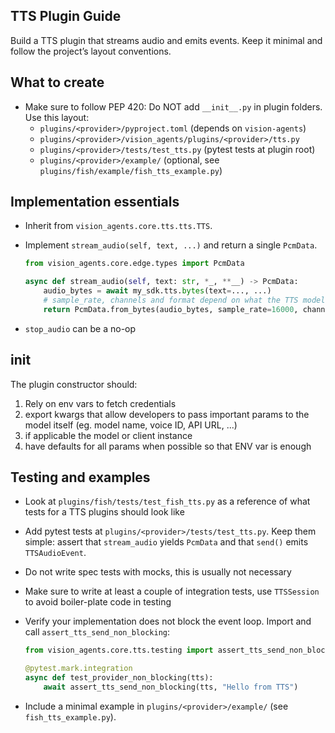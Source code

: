## TTS Plugin Guide

Build a TTS plugin that streams audio and emits events. Keep it minimal and follow the project’s layout conventions.

## What to create

- Make sure to follow PEP 420: Do NOT add `__init__.py` in plugin folders. Use this layout:
  - `plugins/<provider>/pyproject.toml` (depends on `vision-agents`)
  - `plugins/<provider>/vision_agents/plugins/<provider>/tts.py`
  - `plugins/<provider>/tests/test_tts.py` (pytest tests at plugin root)
  - `plugins/<provider>/example/` (optional, see `plugins/fish/example/fish_tts_example.py`)

## Implementation essentials

- Inherit from `vision_agents.core.tts.tts.TTS`.
- Implement `stream_audio(self, text, ...)` and return a single `PcmData`.

  ```python
  from vision_agents.core.edge.types import PcmData

  async def stream_audio(self, text: str, *_, **__) -> PcmData:
      audio_bytes = await my_sdk.tts.bytes(text=..., ...)
      # sample_rate, channels and format depend on what the TTS model returns
      return PcmData.from_bytes(audio_bytes, sample_rate=16000, channels=1, format="s16")
  ```

- `stop_audio` can be a no-op

## __init__

The plugin constructor should:

1. Rely on env vars to fetch credentials
2. export kwargs that allow developers to pass important params to the model itself (eg. model name, voice ID, API URL, ...)
3. if applicable the model or client instance
4. have defaults for all params when possible so that ENV var is enough

## Testing and examples

- Look at `plugins/fish/tests/test_fish_tts.py` as a reference of what tests for a TTS plugins should look like
- Add pytest tests at `plugins/<provider>/tests/test_tts.py`. Keep them simple: assert that `stream_audio` yields `PcmData` and that `send()` emits `TTSAudioEvent`.
- Do not write spec tests with mocks, this is usually not necessary
- Make sure to write at least a couple of integration tests, use `TTSSession` to avoid boiler-plate code in testing
- Verify your implementation does not block the event loop. Import and call `assert_tts_send_non_blocking`:

  ```python
  from vision_agents.core.tts.testing import assert_tts_send_non_blocking

  @pytest.mark.integration
  async def test_provider_non_blocking(tts):
      await assert_tts_send_non_blocking(tts, "Hello from TTS")
  ```
- Include a minimal example in `plugins/<provider>/example/` (see `fish_tts_example.py`).
